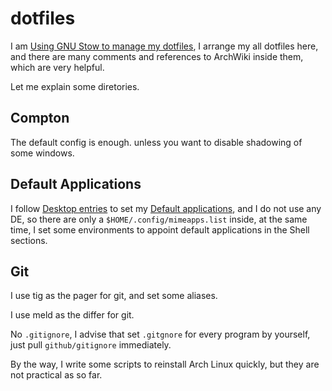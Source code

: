 dotfiles
========

I am [Using GNU Stow to manage my dotfiles](http://brandon.invergo.net/news/2012-05-26-using-gnu-stow-to-manage-your-dotfiles.html), I arrange my all dotfiles here, and there are many comments and references to ArchWiki inside them, which are very helpful.

Let me explain some diretories.

## Compton

The default config is enough. unless you want to disable shadowing of some windows.

## Default Applications

I follow [Desktop entries](https://wiki.archlinux.org/index.php/Desktop_entries) to set my [Default applications](https://wiki.archlinux.org/index.php/Default_applications#MIME_types_and_desktop_entries), and I do not use any DE, so there are only a `$HOME/.config/mimeapps.list` inside, at the same time, I set some environments to appoint default applications in the Shell sections.

## Git

I use tig as the pager for git, and set some aliases.

I use meld as the differ for git.

No `.gitignore`, I advise that set `.gitgnore` for every program by yourself, just pull `github/gitignore` immediately.

By the way, I write some scripts to reinstall Arch Linux quickly, but they are not practical as so far.
